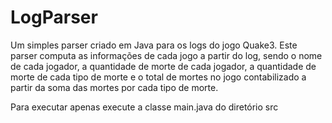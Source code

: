 # LogParser
Um simples parser criado em Java para os logs do jogo Quake3. Este parser computa as informações de cada jogo a partir do log, 
sendo o nome de cada jogador, a quantidade de morte de cada jogador, a quantidade de morte de cada tipo de morte e o total de
mortes no jogo contabilizado a partir da soma das mortes por cada tipo de morte.


Para executar apenas execute a classe main.java do diretório src 
